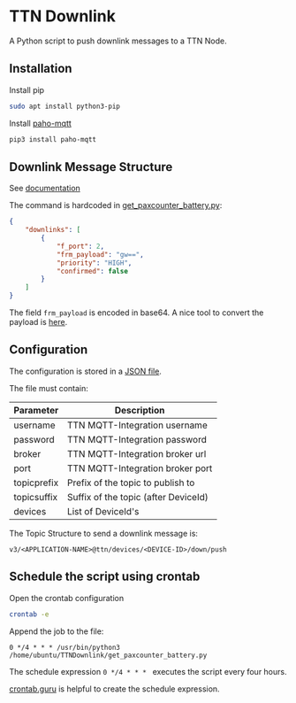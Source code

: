 # TTN Downlink

A Python script to push downlink messages to a TTN Node.

## Installation

Install pip
```sh
sudo apt install python3-pip
```

Install [paho-mqtt](https://www.eclipse.org/paho/index.php?page=clients/python/index.php)
```sh
pip3 install paho-mqtt
```

## Downlink Message Structure

See [documentation](https://www.thethingsindustries.com/docs/integrations/mqtt/#publishing-downlink-traffic)

The command is hardcoded in [get_paxcounter_battery.py](get_paxcounter_battery.py):
```json
{
    "downlinks": [
        {
            "f_port": 2,
            "frm_payload": "gw==",
            "priority": "HIGH",
            "confirmed": false
        }
    ]
}
```
The field `frm_payload` is encoded in base64. A nice tool to convert the payload is [here](https://base64.guru/converter/encode/hex).

## Configuration

The configuration is stored in a [JSON file](config.json).

The file must contain:

Parameter|Description
-|-
username|TTN MQTT-Integration username
password|TTN MQTT-Integration password
broker|TTN MQTT-Integration broker url
port|TTN MQTT-Integration broker port
topicprefix|Prefix of the topic to publish to
topicsuffix|Suffix of the topic (after DeviceId)
devices|List of DeviceId's

The Topic Structure to send a downlink message is:
```
v3/<APPLICATION-NAME>@ttn/devices/<DEVICE-ID>/down/push
```

## Schedule the script using crontab

Open the crontab configuration
```sh
crontab -e
```

Append the job to the file:
```
0 */4 * * * /usr/bin/python3 /home/ubuntu/TTNDownlink/get_paxcounter_battery.py
```
The schedule expression `0 */4 * * * ` executes the script every four hours. 

[crontab.guru](https://crontab.guru/) is helpful to create the schedule expression.

